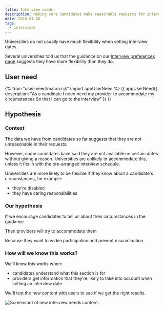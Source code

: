 ```yaml
---
title: Interview needs
description: Making sure candidates make reasonable requests for interview.
date: 2020-01-28
tags:
  - interviews
---
```


Universities do not usually have much flexibility when setting interview dates.

Several universities told us that the guidance on our [Interview preferences page](/apply-for-teacher-training/apply-launch#79-interview-preferences) suggests they have more flexibility than they do.

## User need

{% from "user-need/macro.njk" import appUserNeed %}
{{ appUserNeed({
  description: "As a candidate
I need need my provider to accommodate my circumstances
So that I can go to the interview"
}) }}

## Hypothesis

### Context

The data we have from candidates so far suggests that they are not unreasonable in their requests.

However, some candidates have said they are not available on certain dates without giving a reason. Universities are unlikely to accommodate this, unless it fits in with the pre-arranged interview schedule.

Universities are more likely to be flexible if they know about a candidate's circumstances, for example:

- they're disabled
- they have caring responsibilities

### Our hypothesis

If we encourage candidates to tell us about their circumstances in the guidance

Then providers will try to accommodate them

Because they want to widen participation and prevent discrimination

### How will we know this works?

We’ll know this works when:

- candidates understand what this section is for
- providers get information that they're likely to take into account when setting an interview date

We'll test the new content with users to see if we get the right results.

![Screenshot of new interview needs content.](new-interview-needs-content.png "New interview needs content")
